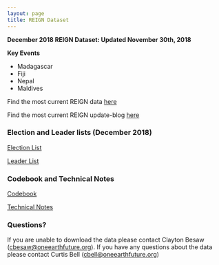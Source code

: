 ```yaml
---
layout: page
title: REIGN Dataset
---
```

**December 2018 REIGN Dataset: Updated November 30th, 2018**

**Key Events**
  * Madagascar
  * Fiji
  * Nepal
  * Maldives


Find the most current REIGN data [here](https://cdn.rawgit.com/OEFDataScience/REIGN.github.io/gh-pages/data_sets/REIGN_2018_12.csv) 

Find the most current REIGN update-blog [here](http://oefresearch.org/news/international-elections-and-leaders-december-2018-update)

### Election and Leader lists (December 2018)

[Election List](https://www.dl.dropboxusercontent.com/s/wuvps47efhfud7j/electionlist_12_18.csv?dl=0)

[Leader List](https://www.dl.dropboxusercontent.com/s/em7wajnez3kmyao/leaderlist_12_18.csv?dl=0)

### Codebook and Technical Notes

[Codebook](https://cdn.rawgit.com/OEFDataScience/REIGN.github.io/gh-pages/documents/reign_codebook.pdf)

[Technical Notes](https://cdn.rawgit.com/OEFDataScience/REIGN.github.io/gh-pages/documents/reign_notes.pdf)



### Questions?

If you are unable to download the data please contact Clayton Besaw (<cbesaw@oneearthfuture.org>). If you have any questions about the data please contact Curtis Bell (<cbell@oneearthfuture.org>)

